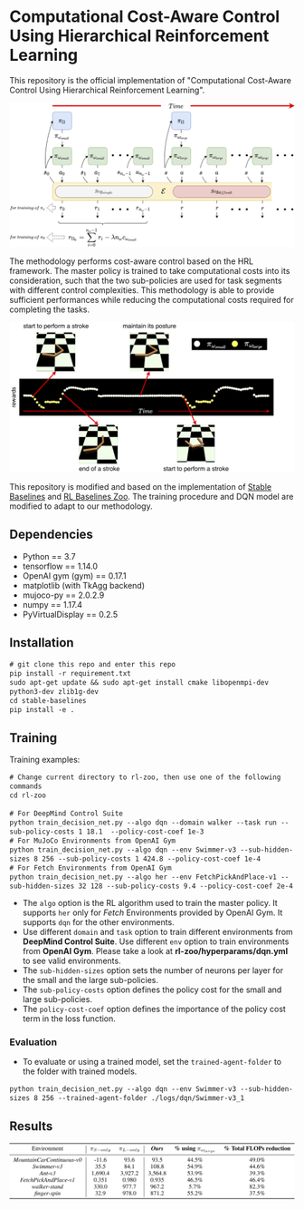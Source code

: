 # Computational Cost-Aware Control Using Hierarchical Reinforcement Learning

This repository is the official implementation of "Computational Cost-Aware Control Using Hierarchical Reinforcement Learning".

<img src="./assets/flowchart.png" width="850">

The methodology performs cost-aware control based on the HRL framework. The master policy is trained to take computational costs into its consideration, such that the two sub-policies are used for task segments with different control complexities. This methodology is able to provide sufficient performances while reducing the computational costs required for completing the tasks.

<img src="./assets/timeline-swimmer-deterministic.png" width="600">


This repository is modified and based on the implementation of [Stable Baselines](https://github.com/hill-a/stable-baselines) and [RL Baselines Zoo](https://github.com/araffin/rl-baselines-zoo). The training procedure and DQN model are modified to adapt to our methodology.

## Dependencies
- Python == 3.7
- tensorflow == 1.14.0
- OpenAI gym (gym) == 0.17.1
- matplotlib (with TkAgg backend)
- mujoco-py == 2.0.2.9
- numpy == 1.17.4
- PyVirtualDisplay == 0.2.5

## Installation
```
# git clone this repo and enter this repo
pip install -r requirement.txt
sudo apt-get update && sudo apt-get install cmake libopenmpi-dev python3-dev zlib1g-dev
cd stable-baselines
pip install -e .
```

## Training
Training examples:

```train
# Change current directory to rl-zoo, then use one of the following commands
cd rl-zoo

# For DeepMind Control Suite
python train_decision_net.py --algo dqn --domain walker --task run --sub-policy-costs 1 18.1  --policy-cost-coef 1e-3
# For MuJoCo Environments from OpenAI Gym
python train_decision_net.py --algo dqn --env Swimmer-v3 --sub-hidden-sizes 8 256 --sub-policy-costs 1 424.8 --policy-cost-coef 1e-4
# For Fetch Environments from OpenAI Gym
python train_decision_net.py --algo her --env FetchPickAndPlace-v1 --sub-hidden-sizes 32 128 --sub-policy-costs 9.4 --policy-cost-coef 2e-4
```

* The `algo` option is the RL algorithm used to train the master policy. It supports `her` only for *Fetch*  Environments provided by OpenAI Gym. It supports `dqn` for the other environments.
* Use different `domain` and `task` option to train different environments from **DeepMind Control Suite**. Use different `env` option to train environments from **OpenAI Gym**. Please take a look at **rl-zoo/hyperparams/dqn.yml** to see valid environments.
* The `sub-hidden-sizes` option sets the number of neurons per layer for the small and the large sub-policies.
* The `sub-policy-costs` option defines the policy cost for the small and large sub-policies.
* The `policy-cost-coef` option defines the importance of the policy cost term in the loss function.

### Evaluation
* To evaluate or using a trained model, set the `trained-agent-folder` to the folder with trained models.
```evaluation
python train_decision_net.py --algo dqn --env Swimmer-v3 --sub-hidden-sizes 8 256 --trained-agent-folder ./logs/dqn/Swimmer-v3_1
```

## Results
<img src="./assets/results.png" width="800">
